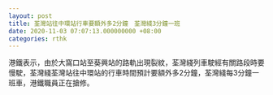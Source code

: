 ```yaml
---
layout: post
title: 荃灣站往中環站行車要額外多2分鐘　荃灣綫3分鐘一班
date: 2020-11-03 07:07:13.000000000 +08:00
categories: rthk
---
```


港鐵表示，由於大窩口站至葵興站的路軌出現裂紋，荃灣綫列車駛經有關路段時要慢駛，荃灣綫荃灣站往中環站的行車時間預計要額外多2分鐘，荃灣綫每3分鐘一班車，港鐵職員正在搶修。
